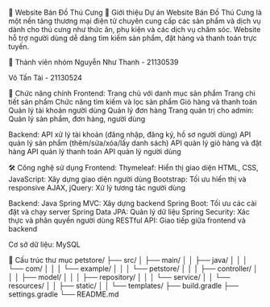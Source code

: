 🐾 Website Bán Đồ Thú Cưng
📌 Giới thiệu
Dự án Website Bán Đồ Thú Cưng là một nền tảng thương mại điện tử chuyên cung cấp các sản phẩm và dịch vụ dành cho thú cưng như thức ăn, phụ kiện và các dịch vụ chăm sóc. Website hỗ trợ người dùng dễ dàng tìm kiếm sản phẩm, đặt hàng và thanh toán trực tuyến.

👥 Thành viên nhóm
Nguyễn Như Thanh - 21130539

Võ Tấn Tài - 21130524

🚀 Chức năng chính
Frontend:
Trang chủ với danh mục sản phẩm
Trang chi tiết sản phẩm
Chức năng tìm kiếm và lọc sản phẩm
Giỏ hàng và thanh toán
Quản lý tài khoản người dùng
Quản lý đơn hàng
Trang quản trị cho admin: Quản lý sản phẩm, đơn hàng, người dùng

Backend:
API xử lý tài khoản (đăng nhập, đăng ký, hồ sơ người dùng)
API quản lý sản phẩm (thêm/sửa/xóa/lấy danh sách)
API quản lý giỏ hàng và đặt hàng
API quản lý thanh toán
API quản lý người dùng

🛠️ Công nghệ sử dụng
Frontend:
Thymeleaf: Hiển thị giao diện
HTML, CSS, JavaScript: Xây dựng giao diện người dùng
Bootstrap: Tối ưu hiển thị và responsive
AJAX, jQuery: Xử lý tương tác người dùng

Backend:
Java Spring MVC: Xây dựng backend
Spring Boot: Tối ưu các cài đặt và chạy server
Spring Data JPA: Quản lý dữ liệu
Spring Security: Xác thực và phân quyền người dùng
RESTful API: Giao tiếp giữa frontend và backend

Cơ sở dữ liệu:
MySQL

📂 Cấu trúc thư mục
petstore/
├── src/
│   ├── main/
│   │   ├── java/
│   │   │   └── com/
│   │   │       └── example/
│   │   │           └── petstore/
│   │   │               ├── controller/
│   │   │               ├── model/
│   │   │               ├── repository/
│   │   │               └── service/
│   │   └── resources/
│   │       ├── static/
│   │       └── templates/
├── build.gradle
├── settings.gradle
└── README.md


